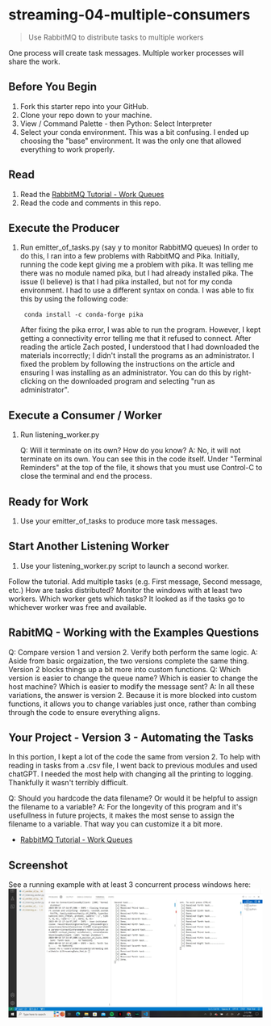# streaming-04-multiple-consumers

> Use RabbitMQ to distribute tasks to multiple workers

One process will create task messages. Multiple worker processes will share the work. 


## Before You Begin

1. Fork this starter repo into your GitHub.
1. Clone your repo down to your machine.
1. View / Command Palette - then Python: Select Interpreter
1. Select your conda environment. 
    This was a bit confusing. I ended up choosing the "base" environment. It was the only one that allowed everything to work properly.

## Read

1. Read the [RabbitMQ Tutorial - Work Queues](https://www.rabbitmq.com/tutorials/tutorial-two-python.html)
1. Read the code and comments in this repo.

## Execute the Producer

1. Run emitter_of_tasks.py (say y to monitor RabbitMQ queues)
    In order to do this, I ran into a few problems with RabbitMQ and Pika. Initially, running the code kept giving me a problem with pika. It was telling me there was no module named pika, but I had already installed pika. The issue (I believe) is that I had pika installed, but not for my conda environment. I had to use a different syntax on conda. I was able to fix this by using the following code:

        conda install -c conda-forge pika

    After fixing the pika error, I was able to run the program. However, I kept getting a connectivity error telling me that it refused to connect. After reading the article Zach posted, I understood that I had downloaded the materials incorrectly; I didn't install the programs as an administrator. I fixed the problem by following the instructions on the article and ensuring I was installing as an administrator. You can do this by right-clicking on the downloaded program and selecting "run as administrator".

## Execute a Consumer / Worker

1. Run listening_worker.py

    Q: Will it terminate on its own? How do you know?
    A: No, it will not terminate on its own. You can see this in the code itself. Under "Terminal Reminders" at the top of the file, it shows that you must use Control-C to close the terminal and end the process.  

## Ready for Work

1. Use your emitter_of_tasks to produce more task messages.

## Start Another Listening Worker 

1. Use your listening_worker.py script to launch a second worker. 

Follow the tutorial. 
Add multiple tasks (e.g. First message, Second message, etc.)
How are tasks distributed? 
Monitor the windows with at least two workers. 
Which worker gets which tasks?
        It looked as if the tasks go to whichever worker was free and available. 

## RabitMQ - Working with the Examples Questions
Q: Compare version 1 and version 2. Verify both perform the same logic.
    A: Aside from basic orgaization, the two versions complete the same thing. Version 2 blocks things up a bit more into custom functions.
Q: Which version is easier to change the queue name? Which is easier to change the host machine? Which is easier to modify the message sent?
    A: In all these variations, the answer is version 2. Because it is more blocked into custom functions, it allows you to change variables just once, rather than combing through the code to ensure everything aligns.

## Your Project - Version 3 - Automating the Tasks

In this portion, I kept a lot of the code the same from version 2. To help with reading in tasks from a .csv file, I went back to previous modules and used chatGPT. I needed the most help with changing all the printing to logging. Thankfully it wasn't terribly difficult.

Q: Should you hardcode the data filename? Or would it be helpful to assign the filename to a variable?
    A: For the longevity of this program and it's usefullness in future projects, it makes the most sense to assign the filename to a variable. That way you can customize it a bit more. 

- [RabbitMQ Tutorial - Work Queues](https://www.rabbitmq.com/tutorials/tutorial-two-python.html)


## Screenshot

See a running example with at least 3 concurrent process windows here:
![Multiple Terminals](./Multiple_Terminals.jpg)
